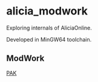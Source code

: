 # alicia_modwork
Exploring internals of AliciaOnline.

Developed in MinGW64 toolchain.

## ModWork
[PAK](theory/assets/pak.md)
